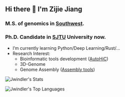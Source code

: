 ## Hi there 👋 I'm Zijie Jiang

### M.S. of genomics in [Southwest](http://admissions.swu.edu.cn/).

### Ph.D. Candidate in [SJTU](https://en.sjtu.edu.cn/) University now.


- I’m currently learning Python/Deep Learning/Rust/...
- Research Interest:
    + Bioinformatic tools development ([AutoHiC](https://github.com/Jwindler/AutoHiC))
    + 3D-Genome 
    + Genome Assembly ([Assembly tools](https://github.com/Jwindler/Assembly_tools))



![Jwindler's Stats](https://github-readme-stats.vercel.app/api?username=Jwindler&theme=default&show_icons=true&hide_border=true&count_private=true)

![Jwindler's Top Languages](https://github-readme-stats.vercel.app/api/top-langs/?username=Jwindler&theme=default&show_icons=true&hide_border=true&layout=compact)
